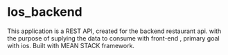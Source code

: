 # Ios_backend

This application is a REST API, created for the backend restaurant api.
with the purpose of suplying the data to consume with front-end ,
primary goal with ios.
Built with MEAN STACK framework.
